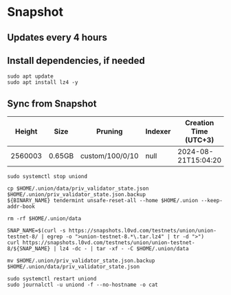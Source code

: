 # Snapshot

## Updates every 4 hours

## Install dependencies, if needed
```
sudo apt update
sudo apt install lz4 -y
```

## Sync from Snapshot
| Height  | Size | Pruning | Indexer | Creation Time (UTC+3) |
| --------- | --------- | --------- | --------- | --------- |
| 2560003  | 0.65GB  | custom/100/0/10 | null | 2024-08-21T15:04:20 |

```
sudo systemctl stop uniond

cp $HOME/.union/data/priv_validator_state.json $HOME/.union/priv_validator_state.json.backup
${BINARY_NAME} tendermint unsafe-reset-all --home $HOME/.union --keep-addr-book

rm -rf $HOME/.union/data 

SNAP_NAME=$(curl -s https://snapshots.l0vd.com/testnets/union/union-testnet-8/ | egrep -o ">union-testnet-8.*\.tar.lz4" | tr -d ">")
curl https://snapshots.l0vd.com/testnets/union/union-testnet-8/${SNAP_NAME} | lz4 -dc - | tar -xf - -C $HOME/.union/data

mv $HOME/.union/priv_validator_state.json.backup $HOME/.union/data/priv_validator_state.json

sudo systemctl restart uniond
sudo journalctl -u uniond -f --no-hostname -o cat
```
